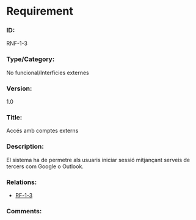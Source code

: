 # Requirement

### ID: 
RNF-1-3

### Type/Category:  
No funcional/Interficies externes

### Version:  
1.0  

### Title:  
Accés amb comptes externs  

### Description:  
El sistema ha de permetre als usuaris iniciar sessió mitjançant serveis de tercers com Google o Outlook.  

### Relations: 
* [RF-1-3](./RF-1-3.md)

### Comments:    
